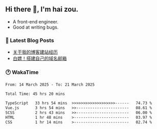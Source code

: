 ## Hi there 👋, I'm hai zou.

- A front-end engineer.
- Good at writing bugs.

### 📖 Latest Blog Posts
<!-- BLOG-POST-LIST:START -->
- [关于我的博客建站经历](https://www.izou.top/2025/01/blog-site-build/)
- [白嫖！搭建自己的域名邮箱](https://www.izou.top/2025/01/domain-mail/)
<!-- BLOG-POST-LIST:END -->

### 🕐 WakaTime
<!--START_SECTION:waka-->

```txt
From: 14 March 2025 - To: 21 March 2025

Total Time: 45 hrs 20 mins

TypeScript   33 hrs 54 mins  >>>>>>>>>>>>>>>>>>>------   74.73 %
Vue.js       3 hrs 54 mins   >>-----------------------   08.61 %
SCSS         2 hrs 43 mins   >>-----------------------   06.00 %
HTML         1 hr 48 mins    >------------------------   03.97 %
CSS          1 hr 14 mins    >------------------------   02.74 %
```

<!--END_SECTION:waka-->
